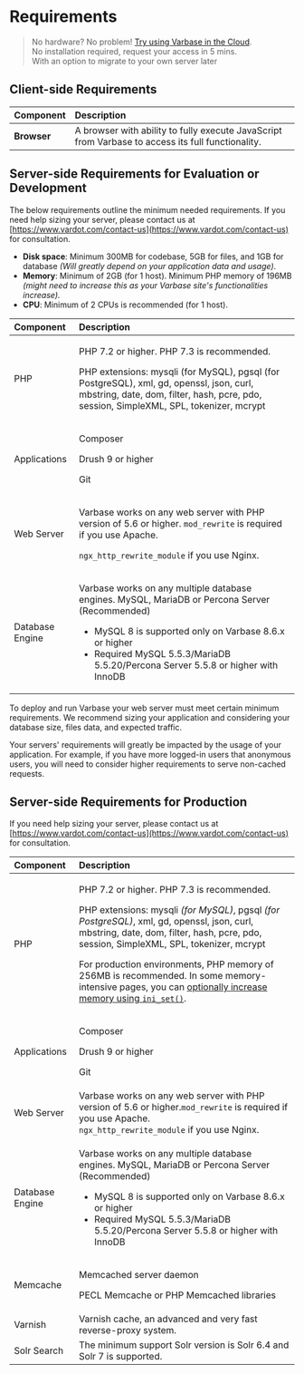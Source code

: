 # Requirements

> No hardware? No problem! [Try using Varbase in the Cloud](https://www.vardot.com/products-services/product-info/varbase-enterprise-website-platform#block-webform-request-free-demo).  
> No installation required, request your access in 5 mins.  
> With an option to migrate to your own server later

## Client-side Requirements

| **Component** | **Description** |
| :--- | :--- |
| **Browser** | A browser with ability to fully execute JavaScript from Varbase to access its full functionality. |

## Server-side Requirements for Evaluation or Development

The below requirements outline the minimum needed requirements. If you need help sizing your server, please contact us at [https://www.vardot.com/contact-us](https://www.vardot.com/contact-us) for consultation.

* **Disk space**: Minimum 300MB for codebase, 5GB for files, and 1GB for database _\(Will greatly depend on your application data and usage\)_.
* **Memory**: Minimum of 2GB \(for 1 host\). Minimum PHP memory of 196MB _\(might need to increase this as your Varbase site's functionalities increase\)._
* **CPU**: Minimum of 2 CPUs is recommended \(for 1 host\).

<table>
  <thead>
    <tr>
      <th style="text-align:left"><b>Component</b>
      </th>
      <th style="text-align:left"><b>Description</b>
      </th>
    </tr>
  </thead>
  <tbody>
    <tr>
      <td style="text-align:left">PHP</td>
      <td style="text-align:left">
        <p>PHP 7.2 or higher. PHP 7.3 is recommended.</p>
        <p>PHP extensions: mysqli (for MySQL), pgsql (for PostgreSQL), xml, gd, openssl,
          json, curl, mbstring, date, dom, filter, hash, pcre, pdo, session, SimpleXML,
          SPL, tokenizer, mcrypt</p>
      </td>
    </tr>
    <tr>
      <td style="text-align:left">Applications</td>
      <td style="text-align:left">
        <p>Composer</p>
        <p>Drush 9 or higher</p>
        <p>Git</p>
      </td>
    </tr>
    <tr>
      <td style="text-align:left">Web Server</td>
      <td style="text-align:left">
        <p></p>
        <p>Varbase works on any web server with PHP version of 5.6 or higher. <code>mod_rewrite</code> is
          required if you use Apache.</p>
        <p><code>ngx_http_rewrite_module</code> if you use Nginx.</p>
      </td>
    </tr>
    <tr>
      <td style="text-align:left">Database Engine</td>
      <td style="text-align:left">
        <p>Varbase works on any multiple database engines. MySQL, MariaDB or Percona
          Server (Recommended)</p>
        <ul>
          <li>MySQL 8 is supported only on Varbase 8.6.x or higher</li>
          <li>Required MySQL 5.5.3/MariaDB 5.5.20/Percona Server 5.5.8 or higher with
            InnoDB</li>
        </ul>
      </td>
    </tr>
  </tbody>
</table>

To deploy and run Varbase your web server must meet certain minimum requirements. We recommend sizing your application and considering your database size, files data, and expected traffic.

Your servers' requirements will greatly be impacted by the usage of your application. For example, if you have more logged-in users that anonymous users, you will need to consider higher requirements to serve non-cached requests.



## Server-side Requirements for Production

If you need help sizing your server, please contact us at [https://www.vardot.com/contact-us](https://www.vardot.com/contact-us) for consultation.

<table>
  <thead>
    <tr>
      <th style="text-align:left"><b>Component</b>
      </th>
      <th style="text-align:left"><b>Description</b>
      </th>
    </tr>
  </thead>
  <tbody>
    <tr>
      <td style="text-align:left">PHP</td>
      <td style="text-align:left">
        <p>PHP 7.2 or higher. PHP 7.3 is recommended.</p>
        <p>PHP extensions: mysqli <em>(for MySQL)</em>, pgsql <em>(for PostgreSQL)</em>,
          xml, gd, openssl, json, curl, mbstring, date, dom, filter, hash, pcre,
          pdo, session, SimpleXML, SPL, tokenizer, mcrypt</p>
        <p></p>
        <p>For production environments, PHP memory of 256MB is recommended. In some
          memory-intensive pages, you can <a href="https://www.drupal.org/docs/7/managing-site-performance-and-scalability/changing-php-memory-limits#s-settingsphp">optionally increase memory using <code>ini_set()</code></a>.</p>
      </td>
    </tr>
    <tr>
      <td style="text-align:left">Applications</td>
      <td style="text-align:left">
        <p>Composer</p>
        <p>Drush 9 or higher</p>
        <p>Git</p>
      </td>
    </tr>
    <tr>
      <td style="text-align:left">Web Server</td>
      <td style="text-align:left">Varbase works on any web server with PHP version of 5.6 or higher.<code>mod_rewrite</code> is
        required if you use Apache.
        <br /><code>ngx_http_rewrite_module</code> if you use Nginx.</td>
    </tr>
    <tr>
      <td style="text-align:left">Database Engine</td>
      <td style="text-align:left">
        <p>Varbase works on any multiple database engines. MySQL, MariaDB or Percona
          Server (Recommended)</p>
        <ul>
          <li>MySQL 8 is supported only on Varbase 8.6.x or higher</li>
          <li>Required MySQL 5.5.3/MariaDB 5.5.20/Percona Server 5.5.8 or higher with
            InnoDB</li>
        </ul>
      </td>
    </tr>
    <tr>
      <td style="text-align:left">Memcache</td>
      <td style="text-align:left">
        <p>Memcached server daemon</p>
        <p>PECL Memcache or PHP Memcached libraries</p>
      </td>
    </tr>
    <tr>
      <td style="text-align:left">Varnish</td>
      <td style="text-align:left">Varnish cache, an advanced and very fast reverse-proxy system.</td>
    </tr>
    <tr>
      <td style="text-align:left">Solr Search</td>
      <td style="text-align:left">The minimum support Solr version is Solr 6.4 and Solr 7 is supported.</td>
    </tr>
  </tbody>
</table>

